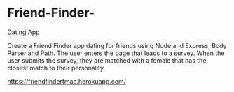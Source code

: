 # Friend-Finder-
Dating App

Create a Friend Finder app dating for friends using Node and Express, Body Parser and Path. The user enters the page that leads to a survey. When the user submits the survey, they are matched with a female that has the closest match to their personality.





https://friendfindertmac.herokuapp.com/
